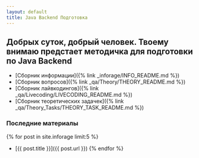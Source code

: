```yaml
---
layout: default
title: Java Backend Подготовка
---
```


## Добрых суток, добрый человек. Твоему внимаю предстает методичка для подготовки по Java Backend

- [Сборник информации]({% link _inforage/INFO_README.md %})
- [Сборник вопросов]({% link _qa/Theory/THEORY_README.md %})
- [Сборник лайвкодингов]({% link _qa/Livecoding/LIVECODING_README.md %})
- [Сборник теоретических задачек]({% link _qa/Theory_Tasks/THEORY_TASK_README.md %})


### Последние материалы
{% for post in site.inforage limit:5 %}
- [{{ post.title }}]({{ post.url }})
{% endfor %}